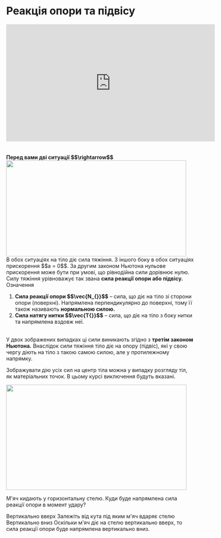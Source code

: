 # Реакцiя опори та пiдвiсу
<div class="fluidMedia">
<iframe width="560" height="315" src="https://www.youtube.com/embed/7wavl0Xq0eQ" frameborder="0" allowfullscreen></iframe>
</div>
<div class="popup">
</div>

<br>
<br>

<div class="space"><span class="p1"><b>Перед вами двi ситуацiї $$\rightarrow$$</b></span></div>

<div class="space"><img class="image" width="483" height="258" src="https://rawgit.com/chudaol/ed-era-book-physics/master/images/chapter_4/11.png"></div>

<div class="space">В обох ситуацiях на тiло дiє сила тяжiння. З iншого боку в обох ситуацiях прискорення $$a = 0$$. За другим законом Ньютона нульове прискорення може бути при умовi, що рiвнодiйна сили дорiвнює нулю. Силу тяжiння урiвноважує так звана <span class="p1"><b>сила реакцiї опори або пiдвiсу.</b></span></div>

<div class="eoz-wrap">
<span class="eoz">Означення</span>
<div class="eoz-text">
<ol>
<li>
<span class="p1"><b>Сила реакцiї опори $$\vec{N_{}}$$</b></span> – сила, що дiє на тiло зi сторони опори (поверхнi). Напрямлена перпендикулярно до поверхнi, тому її також називають <b>нормальною силою.</b>
</li>
<li>
<span class="p1"><b>Сила натягу нитки $$\vec{T{}}$$</b></span> – сила, що дiє на тiло з боку нитки та напрямлена вздовж неї.
<br>
<br>
</li>
</ol>
У двох зображених випадках цi сили виникають згiдно з <b>третiм законом Ньютона.</b> Внаслiдок сили тяжiння тiло дiє на опору (пiдвiс), якi у свою чергу дiють на тiло з такою самою силою, але у протилежному напрямку.
</div>
</div>

<div class="space"><p class="p3">Зображувати дiю усiх сил на центр тiла можна у випадку розгляду тiл, як матерiальних точок. В цьому курсi виключення будуть вказанi.</p></div>

<div class="space"><img class="image" width="484" height="283" src="https://rawgit.com/chudaol/ed-era-book-physics/master/images/chapter_4/12.png"></div>

<quiz correctLabel="correct!" incorrectLabel="incorrect!" checkLabel="check ansert">
<question>
<p>М'яч кидають у горизонтальну стелю. Куди буде напрямлена сила реакції опори в момент удару?</p>
 
<answer>Вертикально вверх</answer>
<answer>Залежіть від кута під яким м'яч вдаряє стелю</answer>
<answer correct>Вертикально вниз</answer>
<explanation>
Оскільки м'яч діє на стелю вертикально вверх, то сила реакції опори буде напрямлена вертикально вниз.
</explanation>
</question>
</quiz>